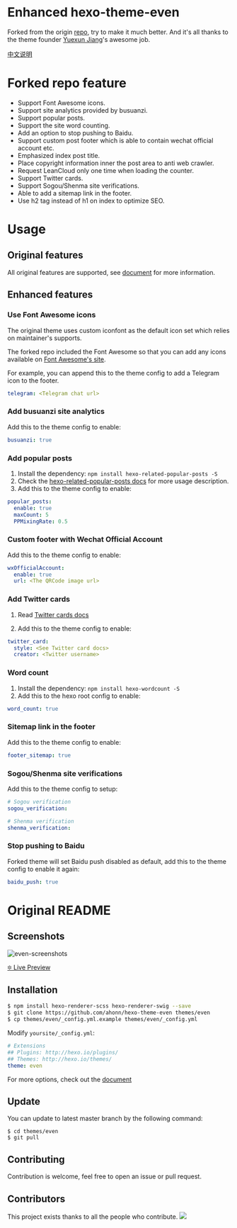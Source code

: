 # Enhanced hexo-theme-even
Forked from the origin [repo](https://github.com/ahonn/hexo-theme-even), try to make it much better. And it's all thanks to the theme founder [Yuexun Jiang](https://github.com/ahonn)'s awesome job.

[中文说明](https://easonyang.com/2021/08/01/enhanced-hexo-theme-even/)

# Forked repo feature
- Support Font Awesome icons.
- Support site analytics provided by busuanzi.
- Support popular posts.
- Support the site word counting.
- Add an option to stop pushing to Baidu.
- Support custom post footer which is able to contain wechat official account etc.
- Emphasized index post title.
- Place copyright information inner the post area to anti web crawler.
- Request LeanCloud only one time when loading the counter.
- Support Twitter cards.
- Support Sogou/Shenma site verifications.
- Able to add a sitemap link in the footer.
- Use h2 tag instead of h1 on index to optimize SEO.

# Usage
## Original features
All original features are supported, see [document](https://github.com/ahonn/hexo-theme-even/wiki) for more information.

## Enhanced features
### Use Font Awesome icons
The original theme uses custom iconfont as the default icon set which relies on maintainer's supports.

The forked repo included the Font Awesome so that you can add any icons available on [Font Awesome's site](https://fontawesome.com/).

For example, you can append this to the theme config to add a Telegram icon to the footer.
```yaml
telegram: <Telegram chat url>
```

### Add busuanzi site analytics
Add this to the theme config to enable:
```yaml
busuanzi: true
```

### Add popular posts
1. Install the dependency: `npm install hexo-related-popular-posts -S`
2. Check the [hexo-related-popular-posts docs](https://github.com/tea3/hexo-related-popular-posts) for more usage description.
3. Add this to the theme config to enable:
```yaml
popular_posts:
  enable: true
  maxCount: 5
  PPMixingRate: 0.5
```

### Custom footer with Wechat Official Account
Add this to the theme config to enable:
```yaml
wxOfficialAccount:
  enable: true
  url: <The QRCode image url>
```

### Add Twitter cards
1. Read [Twitter cards docs](https://developer.twitter.com/en/docs/twitter-for-websites/cards/overview/abouts-cards)

2. Add this to the theme config to enable:
```yaml
twitter_card:
  style: <See Twitter card docs>
  creator: <Twitter username>
```

### Word count
1. Install the dependency: `npm install hexo-wordcount -S`
2. Add this to the hexo root config to enable:
```yaml
word_count: true
```

### Sitemap link in the footer
Add this to the theme config to enable:
```yaml
footer_sitemap: true
```

### Sogou/Shenma site verifications
Add this to the theme config to setup:
```yaml
# Sogou verification
sogou_verification:

# Shenma verification
shenma_verification: 
```

### Stop pushing to Baidu
Forked theme will set Baidu push disabled as default, add this to the theme config to enable it again:
```yaml
baidu_push: true
```

# Original README
## Screenshots
![even-screenshots](https://ahonn-me.oss-cn-beijing.aliyuncs.com/images/55iw9.png)

[🔯 Live Preview](https://ahonn.github.io/hexo-theme-even/)

## Installation
```bash
$ npm install hexo-renderer-scss hexo-renderer-swig --save
$ git clone https://github.com/ahonn/hexo-theme-even themes/even
$ cp themes/even/_config.yml.example themes/even/_config.yml
```

Modify `yoursite/_config.yml`:

```yaml
# Extensions
## Plugins: http://hexo.io/plugins/
## Themes: http://hexo.io/themes/
theme: even
```

For more options, check out the [document](https://github.com/ahonn/hexo-theme-even/wiki)

## Update
You can update to latest master branch by the following command:

```base
$ cd themes/even
$ git pull
```

## Contributing
Contribution is welcome, feel free to open an issue or pull request.

## Contributors

This project exists thanks to all the people who contribute.
<a href="https://github.com/ahonn/hexo-theme-even/graphs/contributors"><img src="https://opencollective.com/hexo-theme-even/contributors.svg?width=890&button=false" /></a>
